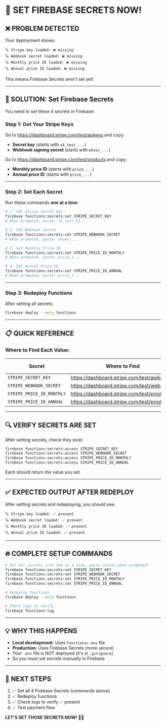 # 🔐 SET FIREBASE SECRETS NOW!

## ❌ PROBLEM DETECTED

Your deployment shows:
```
🔍 Stripe key loaded: ❌ missing
🔍 Webhook secret loaded: ❌ missing
🔍 Monthly price ID loaded: ❌ missing
🔍 Annual price ID loaded: ❌ missing
```

This means Firebase Secrets aren't set yet!

---

## 🚀 SOLUTION: Set Firebase Secrets

You need to set these 4 secrets in Firebase:

### **Step 1: Get Your Stripe Keys**

Go to https://dashboard.stripe.com/test/apikeys and copy:
- **Secret key** (starts with `sk_test_...`)
- **Webhook signing secret** (starts with `whsec_...`)

Go to https://dashboard.stripe.com/test/products and copy:
- **Monthly price ID** (starts with `price_...`)
- **Annual price ID** (starts with `price_...`)

---

### **Step 2: Set Each Secret**

Run these commands **one at a time**:

```bash
# 1. Set Stripe Secret Key
firebase functions:secrets:set STRIPE_SECRET_KEY
# When prompted, paste: sk_test_51...

# 2. Set Webhook Secret
firebase functions:secrets:set STRIPE_WEBHOOK_SECRET
# When prompted, paste: whsec_...

# 3. Set Monthly Price ID
firebase functions:secrets:set STRIPE_PRICE_ID_MONTHLY
# When prompted, paste: price_1...

# 4. Set Annual Price ID
firebase functions:secrets:set STRIPE_PRICE_ID_ANNUAL
# When prompted, paste: price_1...
```

---

### **Step 3: Redeploy Functions**

After setting all secrets:

```bash
firebase deploy --only functions
```

---

## 📋 QUICK REFERENCE

### **Where to Find Each Value:**

| Secret | Where to Find | Starts With |
|--------|--------------|-------------|
| `STRIPE_SECRET_KEY` | https://dashboard.stripe.com/test/apikeys | `sk_test_` |
| `STRIPE_WEBHOOK_SECRET` | https://dashboard.stripe.com/test/webhooks | `whsec_` |
| `STRIPE_PRICE_ID_MONTHLY` | https://dashboard.stripe.com/test/products | `price_` |
| `STRIPE_PRICE_ID_ANNUAL` | https://dashboard.stripe.com/test/products | `price_` |

---

## 🔍 VERIFY SECRETS ARE SET

After setting secrets, check they exist:

```bash
firebase functions:secrets:access STRIPE_SECRET_KEY
firebase functions:secrets:access STRIPE_WEBHOOK_SECRET
firebase functions:secrets:access STRIPE_PRICE_ID_MONTHLY
firebase functions:secrets:access STRIPE_PRICE_ID_ANNUAL
```

Each should return the value you set.

---

## ✅ EXPECTED OUTPUT AFTER REDEPLOY

After setting secrets and redeploying, you should see:

```
🔍 Stripe key loaded: ✅ present
🔍 Webhook secret loaded: ✅ present
🔍 Monthly price ID loaded: ✅ present
🔍 Annual price ID loaded: ✅ present
```

---

## 🔥 COMPLETE SETUP COMMANDS

```bash
# Set all secrets (run one at a time, paste values when prompted)
firebase functions:secrets:set STRIPE_SECRET_KEY
firebase functions:secrets:set STRIPE_WEBHOOK_SECRET
firebase functions:secrets:set STRIPE_PRICE_ID_MONTHLY
firebase functions:secrets:set STRIPE_PRICE_ID_ANNUAL

# Redeploy functions
firebase deploy --only functions

# Check logs to verify
firebase functions:log
```

---

## 💡 WHY THIS HAPPENS

- **Local development**: Uses `functions/.env` file
- **Production**: Uses Firebase Secrets (more secure)
- Your `.env` file is NOT deployed (it's in `.gitignore`)
- So you must set secrets manually in Firebase

---

## 🎯 NEXT STEPS

1. ✅ Set all 4 Firebase Secrets (commands above)
2. ✅ Redeploy functions
3. ✅ Check logs to verify ✅ present
4. ✅ Test payment flow

**LET'S SET THOSE SECRETS NOW!** 🔐🚀
